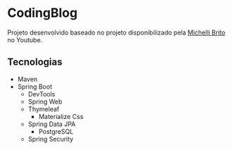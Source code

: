 # CodingBlog

Projeto desenvolvido baseado no projeto disponibilizado pela [Michelli Brito](https://github.com/MichelliBrito) no Youtube.

## Tecnologias

- Maven
- Spring Boot
  - DevTools
  - Spring Web
  - Thymeleaf
    - Materialize Css
  - Spring Data JPA
    - PostgreSQL
  - Spring Security
